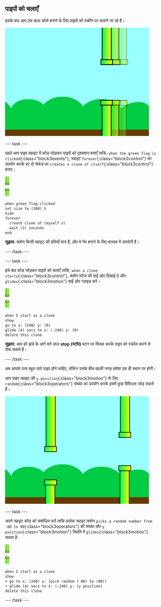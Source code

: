 ## पाइपों को चलाएँ

इसके बाद आप एक बाधा कोर्स बनाने के लिए पाइपों को स्क्रीन पर चलाने जा रहे हैं।

![स्क्रीन पर चलने वाले पाइप](images/flappy-clones-test.png)

\--- task \---

पहले आप पाइप स्प्राइट में कोड जोड़कर पाइपों को दृश्यमान बनाएँ ताकि, `when the green flag is clicked`{:class="block3events"}, स्प्राइट `forever`{:class="block3control"} का उपयोग करके हर दो सेकंड पर `creates a clone of itself`{:class="block3control"} बनाए।

![पाइप्स स्प्राइट](images/pipes-sprite.png)

```blocks3
when green flag clicked
set size to (200) %
hide
forever 
  create clone of (myself v)
  wait (2) seconds
end
```

**सुझाव:** क्लोन किसी स्प्राइट की प्रतियाँ मात्र हैं, और वे गेम बनाने के लिए वास्तव में उपयोगी हैं।

\--- /task \---

\--- task \---

इसे बाद कोड जोड़कर पाइपों को चलाएँ ताकि, `when a clone starts`{:class="block3control"}, क्लोन स्टेज की दाईं ओर दिखाई दे और `glides`{:class="block3motion"} बाईं ओर ग्लाइड करे।

![पाइप्स स्प्राइट](images/pipes-sprite.png)

```blocks3
when I start as a clone
show
go to x: (240) y: (0)
glide (4) secs to x: (-240) y: (0)
delete this clone
```

**सुझाव:** आप हरे झंडे के आगे बने लाल **stop (स्टॉप)** बटन पर क्लिक करके पाइप को स्क्रॉल करने से रोक सकते हैं।

\--- /task \---

अब आपके पास बहुत सारे पाइप होने चाहिए, लेकिन उनके बीच खाली जगह हमेशा एक ही स्थान पर होगी।

आप पाइप स्प्राइट की `y position`{:class="block3motion"} के लिए `random`{:class="block3operators"} संख्या का उपयोग करके इसमें कुछ विविधता जोड़ सकते हैं।

![विभिन्न ऊंचाइयों पर पाइप](images/flappy-height-test.png)

\--- task \---

अपने स्प्राइट कोड को संशोधित करें ताकि प्रत्येक स्प्राइट क्लोन `picks a random number from -80 to 80`{:class="block3operators"} की संख्या और `y position`{:class="block3motion"} स्थिति में `glides`{:class="block3motion"} चलता है:

![पाइप्स स्प्राइट](images/pipes-sprite.png)

```blocks3
when I start as a clone
show
+ go to x: (240) y: (pick random (-80) to (80))
+ glide (4) secs to x: (-240) y: (y position)
delete this clone
```

\--- /task \---
